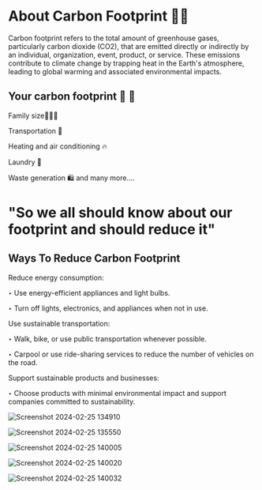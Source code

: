#                 About Carbon Footprint 🌱🌱

Carbon footprint refers to the total amount of greenhouse gases, particularly carbon dioxide (CO2), that are emitted directly or indirectly by an individual, organization, event, product, or service. These emissions contribute to climate change by trapping heat in the Earth's atmosphere, leading to global warming and associated environmental impacts.

## Your carbon footprint 👣 👣

Family size👨‍👩‍👧

Transportation 🚗


Heating and air conditioning 🔥


Laundry 👕

Waste generation 🛍️               and many more....


# "So we all should know about our footprint and should reduce it"



## Ways To Reduce Carbon Footprint 

Reduce energy consumption:

‣ Use energy-efficient appliances and light bulbs.


‣ Turn off lights, electronics, and appliances when not in use.

Use sustainable transportation:

‣ Walk, bike, or use public transportation whenever possible.

‣ Carpool or use ride-sharing services to reduce the number of vehicles on the road.

Support sustainable products and businesses:

‣ Choose products with minimal environmental impact and support companies committed to sustainability.



![Screenshot 2024-02-25 134910](https://github.com/khushi463-tyagi/carbonfootprint/assets/66127538/9be45624-b678-402a-a91b-181cd382841b)

![Screenshot 2024-02-25 135550](https://github.com/khushi463-tyagi/carbonfootprint/assets/66127538/e7bf3f0a-3f6d-4c1a-b997-f61d659dc246)

![Screenshot 2024-02-25 140005](https://github.com/khushi463-tyagi/carbonfootprint/assets/66127538/76e2d177-3e30-4211-92c0-ca6b525c5990)

![Screenshot 2024-02-25 140020](https://github.com/khushi463-tyagi/carbonfootprint/assets/66127538/3fbedb05-e247-4476-942e-37327e37fac0)

![Screenshot 2024-02-25 140032](https://github.com/khushi463-tyagi/carbonfootprint/assets/66127538/c697fd05-0731-4f7b-a173-d701829597cc)
